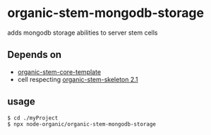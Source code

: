 # organic-stem-mongodb-storage

adds mongodb storage abilities to server stem cells

## Depends on

* [organic-stem-core-template](https://github.com/node-organic/organic-stem-core-template)
* cell respecting [organic-stem-skeleton 2.1](https://github.com/node-organic/organic-stem-skeleton)

## usage

```
$ cd ./myProject
$ npx node-organic/organic-stem-mongodb-storage
```
